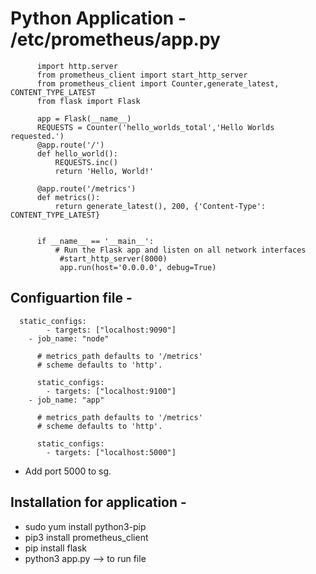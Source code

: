 # Python Application - /etc/prometheus/app.py

          import http.server
          from prometheus_client import start_http_server
          from prometheus_client import Counter,generate_latest, CONTENT_TYPE_LATEST
          from flask import Flask
          
          app = Flask(__name__)
          REQUESTS = Counter('hello_worlds_total','Hello Worlds requested.')
          @app.route('/')
          def hello_world():
              REQUESTS.inc()
              return 'Hello, World!'
          
          @app.route('/metrics')
          def metrics():
              return generate_latest(), 200, {'Content-Type': CONTENT_TYPE_LATEST}
          
          
          if __name__ == '__main__':
              # Run the Flask app and listen on all network interfaces
               #start_http_server(8000)
               app.run(host='0.0.0.0', debug=True)


## Configuartion file -

      static_configs:
            - targets: ["localhost:9090"]
        - job_name: "node"
      
          # metrics_path defaults to '/metrics'
          # scheme defaults to 'http'.
      
          static_configs:
            - targets: ["localhost:9100"]
        - job_name: "app"
      
          # metrics_path defaults to '/metrics'
          # scheme defaults to 'http'.
      
          static_configs:
            - targets: ["localhost:5000"]
      
  - Add port 5000 to sg.
        
  ## Installation for application -    
      
  - sudo yum install python3-pip
  - pip3 install prometheus_client
  - pip install flask
  - python3 app.py --> to run file










               
